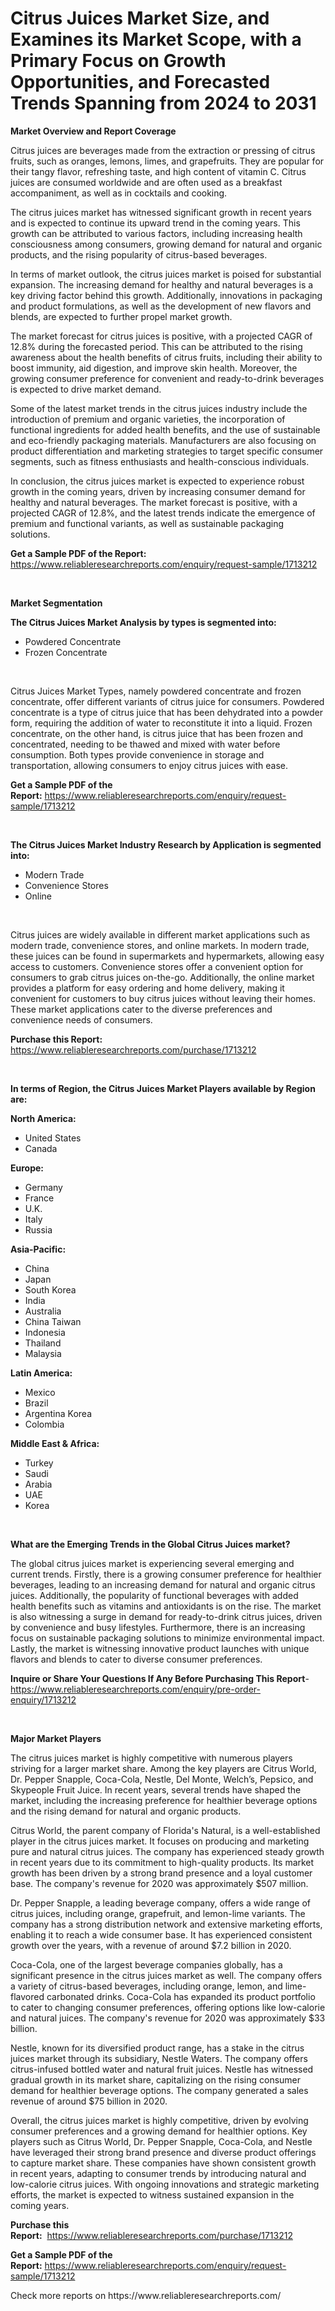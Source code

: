 <p><h1>Citrus Juices Market Size, and Examines its Market Scope, with a Primary Focus on Growth Opportunities, and Forecasted Trends Spanning from 2024 to 2031</h1></p><p><strong>Market Overview and Report Coverage</strong></p>
<p><p>Citrus juices are beverages made from the extraction or pressing of citrus fruits, such as oranges, lemons, limes, and grapefruits. They are popular for their tangy flavor, refreshing taste, and high content of vitamin C. Citrus juices are consumed worldwide and are often used as a breakfast accompaniment, as well as in cocktails and cooking.</p><p>The citrus juices market has witnessed significant growth in recent years and is expected to continue its upward trend in the coming years. This growth can be attributed to various factors, including increasing health consciousness among consumers, growing demand for natural and organic products, and the rising popularity of citrus-based beverages.</p><p>In terms of market outlook, the citrus juices market is poised for substantial expansion. The increasing demand for healthy and natural beverages is a key driving factor behind this growth. Additionally, innovations in packaging and product formulations, as well as the development of new flavors and blends, are expected to further propel market growth.</p><p>The market forecast for citrus juices is positive, with a projected CAGR of 12.8% during the forecasted period. This can be attributed to the rising awareness about the health benefits of citrus fruits, including their ability to boost immunity, aid digestion, and improve skin health. Moreover, the growing consumer preference for convenient and ready-to-drink beverages is expected to drive market demand.</p><p>Some of the latest market trends in the citrus juices industry include the introduction of premium and organic varieties, the incorporation of functional ingredients for added health benefits, and the use of sustainable and eco-friendly packaging materials. Manufacturers are also focusing on product differentiation and marketing strategies to target specific consumer segments, such as fitness enthusiasts and health-conscious individuals.</p><p>In conclusion, the citrus juices market is expected to experience robust growth in the coming years, driven by increasing consumer demand for healthy and natural beverages. The market forecast is positive, with a projected CAGR of 12.8%, and the latest trends indicate the emergence of premium and functional variants, as well as sustainable packaging solutions.</p></p>
<p><strong>Get a Sample PDF of the Report:</strong> <a href="https://www.reliableresearchreports.com/enquiry/request-sample/1713212">https://www.reliableresearchreports.com/enquiry/request-sample/1713212</a></p>
<p>&nbsp;</p>
<p><strong>Market Segmentation</strong></p>
<p><strong>The Citrus Juices Market Analysis by types is segmented into:</strong></p>
<p><ul><li>Powdered Concentrate</li><li>Frozen Concentrate</li></ul></p>
<p>&nbsp;</p>
<p><p>Citrus Juices Market Types, namely powdered concentrate and frozen concentrate, offer different variants of citrus juice for consumers. Powdered concentrate is a type of citrus juice that has been dehydrated into a powder form, requiring the addition of water to reconstitute it into a liquid. Frozen concentrate, on the other hand, is citrus juice that has been frozen and concentrated, needing to be thawed and mixed with water before consumption. Both types provide convenience in storage and transportation, allowing consumers to enjoy citrus juices with ease.</p></p>
<p><strong>Get a Sample PDF of the Report:</strong>&nbsp;<a href="https://www.reliableresearchreports.com/enquiry/request-sample/1713212">https://www.reliableresearchreports.com/enquiry/request-sample/1713212</a></p>
<p>&nbsp;</p>
<p><strong>The Citrus Juices Market Industry Research by Application is segmented into:</strong></p>
<p><ul><li>Modern Trade</li><li>Convenience Stores</li><li>Online</li></ul></p>
<p>&nbsp;</p>
<p><p>Citrus juices are widely available in different market applications such as modern trade, convenience stores, and online markets. In modern trade, these juices can be found in supermarkets and hypermarkets, allowing easy access to customers. Convenience stores offer a convenient option for consumers to grab citrus juices on-the-go. Additionally, the online market provides a platform for easy ordering and home delivery, making it convenient for customers to buy citrus juices without leaving their homes. These market applications cater to the diverse preferences and convenience needs of consumers.</p></p>
<p><strong>Purchase this Report:</strong>&nbsp; <a href="https://www.reliableresearchreports.com/purchase/1713212">https://www.reliableresearchreports.com/purchase/1713212</a></p>
<p>&nbsp;</p>
<p><strong>In terms of Region, the Citrus Juices Market Players available by Region are:</strong></p>
<p>
    <p> <strong> North America: </strong>
        <ul>
            <li>United States</li>
            <li>Canada</li>
        </ul>
        </p> 
    <p> <strong> Europe: </strong>
        <ul>
            <li>Germany</li>
            <li>France</li>
            <li>U.K.</li>
            <li>Italy</li>
            <li>Russia</li>
        </ul>
        </p> 
    <p> <strong> Asia-Pacific: </strong>
        <ul>
            <li>China</li>
            <li>Japan</li>
            <li>South Korea</li>
            <li>India</li>
            <li>Australia</li>
            <li>China Taiwan</li>
            <li>Indonesia</li>
            <li>Thailand</li>
            <li>Malaysia</li>
        </ul>
        </p> 
    <p> <strong> Latin America: </strong>
        <ul>
            <li>Mexico</li>
            <li>Brazil</li>
            <li>Argentina Korea</li>
            <li>Colombia</li>
        </ul>
        </p> 
    <p> <strong> Middle East & Africa: </strong>
        <ul>
            <li>Turkey</li>
            <li>Saudi</li>
            <li>Arabia</li>
            <li>UAE</li>
            <li>Korea</li>
        </ul>
    </p>
    </p>
<p>&nbsp;</p>
<p><strong>What are the Emerging Trends in the Global Citrus Juices market?</strong></p>
<p><p>The global citrus juices market is experiencing several emerging and current trends. Firstly, there is a growing consumer preference for healthier beverages, leading to an increasing demand for natural and organic citrus juices. Additionally, the popularity of functional beverages with added health benefits such as vitamins and antioxidants is on the rise. The market is also witnessing a surge in demand for ready-to-drink citrus juices, driven by convenience and busy lifestyles. Furthermore, there is an increasing focus on sustainable packaging solutions to minimize environmental impact. Lastly, the market is witnessing innovative product launches with unique flavors and blends to cater to diverse consumer preferences.</p></p>
<p><strong>Inquire or Share Your Questions If Any Before Purchasing This Report</strong>- <a href="https://www.reliableresearchreports.com/enquiry/pre-order-enquiry/1713212">https://www.reliableresearchreports.com/enquiry/pre-order-enquiry/1713212</a></p>
<p>&nbsp;</p>
<p><strong>Major Market Players</strong></p>
<p><p>The citrus juices market is highly competitive with numerous players striving for a larger market share. Among the key players are Citrus World, Dr. Pepper Snapple, Coca-Cola, Nestle, Del Monte, Welch’s, Pepsico, and Skypeople Fruit Juice. In recent years, several trends have shaped the market, including the increasing preference for healthier beverage options and the rising demand for natural and organic products.</p><p>Citrus World, the parent company of Florida's Natural, is a well-established player in the citrus juices market. It focuses on producing and marketing pure and natural citrus juices. The company has experienced steady growth in recent years due to its commitment to high-quality products. Its market growth has been driven by a strong brand presence and a loyal customer base. The company's revenue for 2020 was approximately $507 million.</p><p>Dr. Pepper Snapple, a leading beverage company, offers a wide range of citrus juices, including orange, grapefruit, and lemon-lime variants. The company has a strong distribution network and extensive marketing efforts, enabling it to reach a wide consumer base. It has experienced consistent growth over the years, with a revenue of around $7.2 billion in 2020.</p><p>Coca-Cola, one of the largest beverage companies globally, has a significant presence in the citrus juices market as well. The company offers a variety of citrus-based beverages, including orange, lemon, and lime-flavored carbonated drinks. Coca-Cola has expanded its product portfolio to cater to changing consumer preferences, offering options like low-calorie and natural juices. The company's revenue for 2020 was approximately $33 billion.</p><p>Nestle, known for its diversified product range, has a stake in the citrus juices market through its subsidiary, Nestle Waters. The company offers citrus-infused bottled water and natural fruit juices. Nestle has witnessed gradual growth in its market share, capitalizing on the rising consumer demand for healthier beverage options. The company generated a sales revenue of around $75 billion in 2020.</p><p>Overall, the citrus juices market is highly competitive, driven by evolving consumer preferences and a growing demand for healthier options. Key players such as Citrus World, Dr. Pepper Snapple, Coca-Cola, and Nestle have leveraged their strong brand presence and diverse product offerings to capture market share. These companies have shown consistent growth in recent years, adapting to consumer trends by introducing natural and low-calorie citrus juices. With ongoing innovations and strategic marketing efforts, the market is expected to witness sustained expansion in the coming years.</p></p>
<p><strong>Purchase this Report:</strong>&nbsp;&nbsp;<a href="https://www.reliableresearchreports.com/purchase/1713212">https://www.reliableresearchreports.com/purchase/1713212</a></p>
<p></p>
<p><strong>Get a Sample PDF of the Report:</strong>&nbsp;<a href="https://www.reliableresearchreports.com/enquiry/request-sample/1713212">https://www.reliableresearchreports.com/enquiry/request-sample/1713212</a></p>
<p>Check more reports on https://www.reliableresearchreports.com/</p>